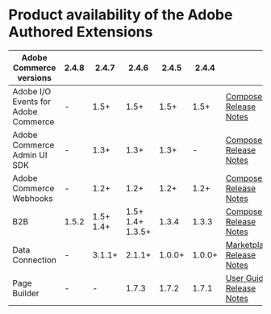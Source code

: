 # Product availability of the Adobe Authored Extensions


<table style="table-layout:auto">
  <thead>
    <tr>
      <th>Adobe Commerce versions</th>
      <th>2.4.8</th>
      <th>2.4.7</th>
      <th>2.4.6</th>
      <th>2.4.5</th>
      <th>2.4.4</th>
      <th></th>
    </tr>
  </thead>
  <tbody>
      <tr>
          <td>Adobe I/O Events for Adobe Commerce</td>
          <td>-</td>
          <td>1.5+</td>
          <td>1.5+</td>
          <td>1.5+</td>
          <td>1.5+</td>
          <td>
              <a href="https://developer.adobe.com/commerce/extensibility/events/installation/">Composer</a><br/>
              <a href="https://developer.adobe.com/commerce/extensibility/events/release-notes/">Release Notes</a><br/>
          </td>
      </tr>
      <tr>
          <td>Adobe Commerce Admin UI SDK</td>
          <td>-</td>
          <td>1.3+</td>
          <td>1.3+</td>
          <td>1.3+</td>
          <td>-</td>
          <td>
              <a href="https://developer.adobe.com/commerce/extensibility/admin-ui-sdk/installation/">Composer</a><br/>
              <a href="https://developer.adobe.com/commerce/extensibility/admin-ui-sdk/release-notes/">Release Notes</a><br/>
          </td>
      </tr>
      <tr>
          <td>Adobe Commerce Webhooks</td>
          <td>-</td>
          <td>1.2+</td>
          <td>1.2+</td>
          <td>1.2+</td>
          <td>1.2+</td>
          <td>
              <a href="https://developer.adobe.com/commerce/extensibility/webhooks/installation/">Composer</a><br/>
              <a href="https://developer.adobe.com/commerce/extensibility/webhooks/release-notes/">Release Notes</a><br/>
          </td>
      </tr>
      <tr>
          <td>B2B</td>
          <td>1.5.2</td>
          <td>1.5+<br /> 1.4+</td>
          <td>1.5+<br /> 1.4+<br /> 1.3.5+</td>
          <td>1.3.4</td>
          <td>1.3.3</td>
          <td>
              <a href="https://experienceleague.adobe.com/en/docs/commerce-admin/b2b/install">Composer</a><br/>
              <a href="https://experienceleague.adobe.com/en/docs/commerce-admin/b2b/release-notes">Release Notes</a><br/>
          </td>
      </tr>
      <tr>
          <td>Data Connection</td>
          <td>-</td>
          <td>3.1.1+</td>
          <td>2.1.1+</td>
          <td>1.0.0+</td>
          <td>1.0.0+</td>
          <td>
              <a href="https://commercemarketplace.adobe.com/magento-experience-platform-connector.html">Marketplace</a><br/>
              <a href="https://experienceleague.adobe.com/en/docs/commerce/data-connection/release-notes">Release Notes</a><br/>
          </td>
      </tr>
      <tr>
          <td>Page Builder</td>
          <td>-</td>
          <td>-</td>
          <td>1.7.3</td>
          <td>1.7.2</td>
          <td>1.7.1</td>
          <td>
              <a href="https://experienceleague.adobe.com/en/docs/commerce-admin/page-builder/guide-overview">User Guide</a><br/>
              <a href="https://experienceleague.adobe.com/en/docs/commerce-admin/page-builder/release-notes">Release Notes</a><br/>
          </td>
      </tr>
  </tbody>
</table>
